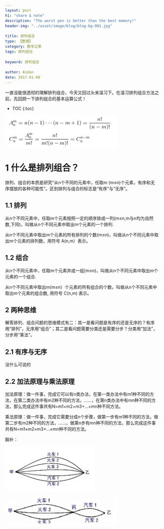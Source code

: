 ```yaml
---
layout: post
h1: "share & note"
description: "The worst pen is better than the best memory!"
header-img: "../asset/image/blog/blog-bg-001.jpg"

title: 排列组合
type: 【整理】
category: 数学之美
tags: 排列组合

keyword: 排列组合

author: Aidan
date: 2017-01-08
---
```


一直没能很透彻的理解排列组合，今天又回过头来温习下。在温习排列组合方法之前，先回顾一下排列组合的基本运算公式！

* TOC
{:toc}

![排列组合基本公式](../asset/image/blog/2017-01-08-permutation-and-combination/001.jpg)

# 1 什么是排列组合？

排列、组合的本质是研究“从n个不同的元素中，任取m (m≤n)个元素，有序和无序摆放的各种可能性”。区别排列与组合的标志是“有序”与“无序”。

## 1.1 排列 

从n个不同元素中，任取m个元素按照一定的顺序排成一列(m≤n,m与n均为自然数,下同)，叫做从n个不同元素中取出m个元素的一个排列.

从n个不同元素中取出m个元素的所有排列的个数(m≤n)，叫做从n个不同元素中取出m个元素的排列数，用符号 A(n,m）表示。

## 1.2 组合

从n个不同元素中，任取m个元素并成一组(m≤n)，叫做从n个不同元素中取出m个元素的一个组合.

从n个不同元素中取出m(m≤n）个元素的所有组合的个数，叫做从n个不同元素中取出m个元素的组合数, 用符号 C(n,m) 表示。

## 2 两种思维

解答排列、组合问题的思维模式有二：其一是看问题是有序的还是无序的？有序用“排列”，无序用“组合”；其二是看问题需要分类还是需要分步？分类用“加法”，分步用“乘法”。

## 2.1 有序与无序

没什么可说的

## 2.2 加法原理与乘法原理

加法原理：做一件事，完成它可以有n类办法，在第一类办法中有m1种不同的方法，在第二类办法中有m2种不同的方法，……，在第n类办法中有mn种不同的方法，那么完成这件事共有N=m1+m2+m3+…+mn种不同方法。

乘法原理：做一件事，完成它需要分成n个步骤，做第一步有m1种不同的方法，做第二步有m2种不同的方法，……，做第n步有mn种不同的方法，那么完成这件事共有N=m1×m2×m3×…×mn种不同的方法。

脑补：

![加法原理](../asset/image/blog/2017-01-08-permutation-and-combination/002.jpg)

![乘法原理](../asset/image/blog/2017-01-08-permutation-and-combination/003.jpg)


